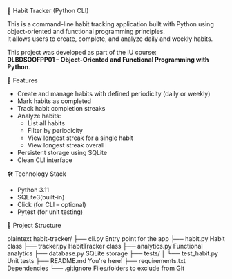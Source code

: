  🧠 Habit Tracker (Python CLI)

This is a command-line habit tracking application built with Python using object-oriented and functional programming principles.  
It allows users to create, complete, and analyze daily and weekly habits.  

This project was developed as part of the IU course:  
**DLBDSOOFPP01 – Object-Oriented and Functional Programming with Python**.

🚀 Features

- Create and manage habits with defined periodicity (daily or weekly)
- Mark habits as completed
- Track habit completion streaks
- Analyze habits:
  - List all habits
  - Filter by periodicity
  - View longest streak for a single habit
  - View longest streak overall
- Persistent storage using SQLite
- Clean CLI interface

🛠️ Technology Stack

- Python 3.11
- SQLite3(built-in)
- Click (for CLI – optional)
- Pytest (for unit testing)

📁 Project Structure

plaintext
habit-tracker/
├── cli.py              Entry point for the app
├── habit.py            Habit class
├── tracker.py          HabitTracker class
├── analytics.py        Functional analytics
├── database.py         SQLite storage
├── tests/
│   └── test_habit.py   Unit tests
├── README.md           You're here!
├── requirements.txt    Dependencies
└── .gitignore          Files/folders to exclude from Git
